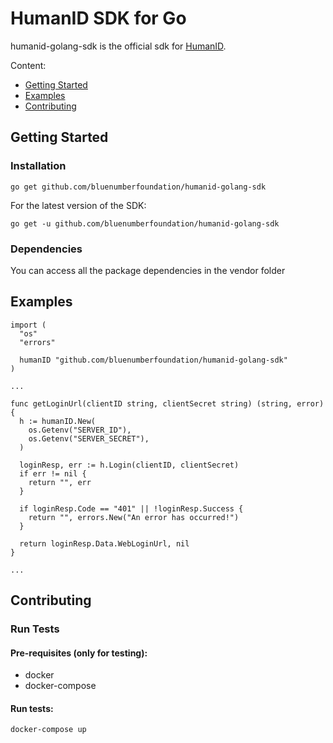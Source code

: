 
# HumanID SDK for Go
humanid-golang-sdk is the official sdk for [HumanID](https://human-id.org/).

Content:
- [Getting Started](#getting-started)
- [Examples](#examples)
- [Contributing](#contributing)


## Getting Started

### Installation
```
go get github.com/bluenumberfoundation/humanid-golang-sdk
```
For the latest version of the SDK:
```
go get -u github.com/bluenumberfoundation/humanid-golang-sdk
```
### Dependencies
You can access all the package dependencies in the vendor folder

## Examples
```
import (
  "os"
  "errors"

  humanID "github.com/bluenumberfoundation/humanid-golang-sdk"
)

...

func getLoginUrl(clientID string, clientSecret string) (string, error) {
  h := humanID.New(
    os.Getenv("SERVER_ID"),
    os.Getenv("SERVER_SECRET"),
  )

  loginResp, err := h.Login(clientID, clientSecret)
  if err != nil {
    return "", err
  }

  if loginResp.Code == "401" || !loginResp.Success {
    return "", errors.New("An error has occurred!")
  }

  return loginResp.Data.WebLoginUrl, nil
}

...
```

## Contributing
### Run Tests
#### Pre-requisites (only for testing):
- docker
- docker-compose

#### Run tests:
```
docker-compose up
```
